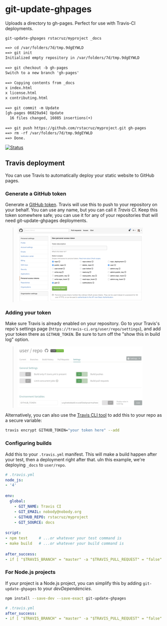 # git-update-ghpages

Uploads a directory to gh-pages. Perfect for use with Travis-CI deployments.

```
git-update-ghpages rstacruz/myproject _docs
```

```
==> cd /var/folders/7d/tmp.9dgEYWLD
==> git init
Initialized empty repository in /var/folders/7d/tmp.9dgEYWLD

==> git checkout -b gh-pages
Switch to a new branch 'gh-pages'

==> Copying contents from _docs
x index.html
x license.html
x contributing.html

==> git commit -m Update
[gh-pages 06829a94] Update
  16 files changed, 16085 insertions(+)

==> git push https://github.com/rstacruz/myproject.git gh-pages
==> rm -rf /var/folders/7d/tmp.9dgEYWLD
==> Done.
```

[![Status](https://travis-ci.org/rstacruz/git-update-ghpages.svg?branch=master)](https://travis-ci.org/rstacruz/git-update-ghpages "See test builds")

## Travis deployment

You can use Travis to automatically deploy your static website to GitHub pages.

### Generate a GitHub token

Generate a [GitHub token](https://github.com/settings/tokens/new). Travis will use this to push to your repository on your behalf. You can use any name, but you can call it _Travis CI_. Keep this token somewhere safe; you can use it for any of your repositories that will need git-update-ghpages deployments.

> <img src='docs/images/github-token.png' width='400'>

### Adding your token

Make sure Travis is already enabled on your repository. Go to your Travis's repo's settings page (`https://travis-ci.org/user/repo/settings`), and add your token there as `GITHUB_TOKEN`.
 Be sure to turn off the "show this in build log" option.

> <img src='docs/images/env-variables.png' width='400'>

Alternatively, you can also use the [Travis CLI tool](http://rubygems.org/gems/travis) to add this to your repo as a secure variable:

```sh
travis encrypt GITHUB_TOKEN="your token here" --add
```

### Configuring builds

Add this to your `.travis.yml` manifest. This will make a build happen after your test, then a deployment right after that. uIn this example, we're deploying `_docs` to `user/repo`.

```yaml
# .travis.yml
node_js:
- '4'

env:
  global:
    - GIT_NAME: Travis CI
    - GIT_EMAIL: nobody@nobody.org
    - GITHUB_REPO: rstacruz/myproject
    - GIT_SOURCE: docs

script:
- npm test     # ...or whatever your test command is
- make build   # ...or whatever your build command is

after_success:
- if [ "$TRAVIS_BRANCH" = "master" -a "$TRAVIS_PULL_REQUEST" = "false" ]; then npm install git-update-ghpages && ./node_modules/.bin/git-update-ghpages -e; fi
```

### For Node.js projects

If your project is a Node.js project, you can simplify this by adding `git-update-ghpages` to your *devDependencies*.

```sh
npm install --save-dev --save-exact git-update-ghpages
```

```yaml
# .travis.yml
after_success:
- if [ "$TRAVIS_BRANCH" = "master" -a "$TRAVIS_PULL_REQUEST" = "false" ]; then ./node_modules/.bin/git-update-ghpages -e; fi
```
